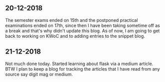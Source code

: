 ## 20-12-2018

The semester exams ended on 15th and the postponed practical examinations ended on  17th, since then I have been taking sometime off as a break and that's why didn't update this blog. As of now, I am going to get back to working on KWoC and to adding entries to the snippet blog.

## 21-12-2018

Not much done today. Started learning about flask via a medium article. BTW I plan to keep a blog for tracking the articles that I have read from any source say digit mag or medium.